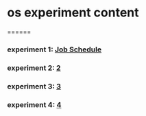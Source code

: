 # os  experiment content
======
### experiment 1: [Job Schedule](https://github.com/Glutamine525/os1)

### experiment 2: [2](https://github.com/Glutamine525/os2)

### experiment 3: [3](https://github.com/Glutamine525/os3)

### experiment 4: [4](https://github.com/Glutamine525/os4)
